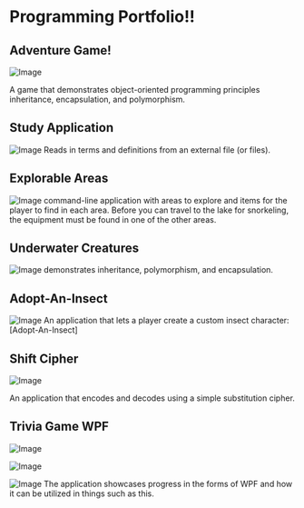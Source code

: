 # Programming Portfolio!!

## Adventure Game!
![Image](https://snipboard.io/UBf4Oj.jpg)

A game that demonstrates object-oriented programming principles inheritance, encapsulation, and polymorphism.

## Study Application
![Image](https://snipboard.io/wG3Joq.jpg) Reads in terms and definitions from an external file (or files).

## Explorable Areas
![Image](https://snipboard.io/ZVENQh.jpg)
 command-line application with areas to explore and items for the player to find in each area. Before you can travel to the lake for snorkeling, the equipment must be found in one of the other areas.
 
## Underwater Creatures
![Image](https://snipboard.io/OJaFUx.jpg)
 demonstrates inheritance, polymorphism, and encapsulation.
 
## Adopt-An-Insect
![Image](https://snipboard.io/3DgERO.jpg)
An application that lets a player create a custom insect character: [Adopt-An-Insect]

## Shift Cipher

![Image](https://snipboard.io/srnuAx.jpg)

An application that encodes and decodes using a simple substitution cipher.

## Trivia Game WPF

![Image](https://snipboard.io/0C1brq.jpg)

![Image](https://snipboard.io/vXCqbp.jpg)

![Image](https://snipboard.io/Y64S3W.jpg)
The application showcases progress in the forms of WPF and how it can be utilized in things such as this.
